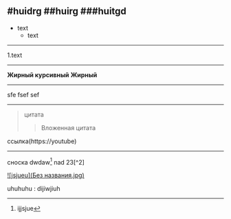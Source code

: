 #huidrg
##huirg
###huitgd
---
* text
  * text
---
1.text

---
__Жирный курсивный__
__Жирный__

---

sfe
fsef
sef

---

>цитата
>>Вложенная цитата

ссылка(https://youtube)

---

сноска dwdaw[^1] nad 23[^2]

[^1]: ijjsjue

[![jsjueu](Без названия.jpg)](https://youtube)

uhuhuhu
: dijiwjiuh